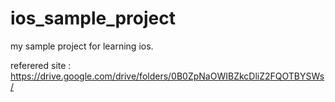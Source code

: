 # ios_sample_project
my sample project for learning ios.

referered site : https://drive.google.com/drive/folders/0B0ZpNaOWIBZkcDliZ2FQOTBYSWs/
